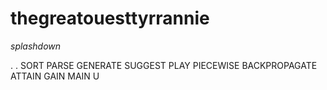 # thegreatouesttyrrannie
_splashdown_

.
.
SORT
PARSE
GENERATE
SUGGEST
PLAY
PIECEWISE BACKPROPAGATE
ATTAIN
GAIN
MAIN
U
